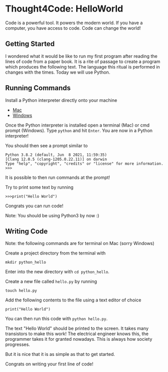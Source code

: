 # Thought4Code: HelloWorld


Code is a powerful tool.
It powers the modern world.
If you have a computer, you have access to code.
Code can change the world!

## Getting Started
I wondered what it would be like to run my first program
after reading the lines of code from a paper book.
It is a rite of passage to create a program which produces the
following text.
The language this ritual is performed in changes with the times.
Today we will use Python.

## Running Commands
Install a Python interpreter directly onto your machine

* [Mac](https://www.python.org/downloads/macos/)
* [Windows](https://www.python.org/downloads/windows/)

Once the Python interpreter is installed open a terminal (Mac) or cmd prompt (Windows).
Type `python` and hit `Enter`.
You are now in a Python interpreter!

You should then see a prompt similar to
```
Python 3.8.2 (default, Jun  8 2021, 11:59:35)
[Clang 12.0.5 (clang-1205.0.22.11)] on darwin
Type "help", "copyright", "credits" or "license" for more information.
>>>
```

It is possible to then run commands at the prompt!

Try to print some text by running 

```
>>>print("Hello World")
```

Congrats you can run code!

Note: You should be using Python3 by now :)

## Writing Code
Note: the following commands are for terminal on Mac (sorry Windows)

Create a project directory from the terminal with

```
mkdir python_hello
```

Enter into the new directory with `cd python_hello`.

Create a new file called `hello.py` by running

```
touch hello.py
```

Add the following contents to the file using a text editor of choice
```
print("Hello World")
```

You can then run this code with `python hello.py`.

The text "Hello World" should be printed to the screen.
It takes many transistors to make this work!
The electrical engineer knows this, the programmer takes it for granted
nowadays. This is always how society progresses.

But it is nice that it is as simple as that to get started.

Congrats on writing your first line of code!
